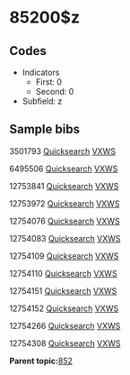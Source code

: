# 85200$z

## Codes

-   Indicators
    -   First: 0
    -   Second: 0
-   Subfield: z

## Sample bibs

3501793 [Quicksearch](https://search.library.yale.edu/catalog/3501793) [VXWS](http://prodorbis.library.yale.edu:7014/vxws/GetHoldingsService?bibId=3501793)

6495506 [Quicksearch](https://search.library.yale.edu/catalog/6495506) [VXWS](http://prodorbis.library.yale.edu:7014/vxws/GetHoldingsService?bibId=6495506)

12753841 [Quicksearch](https://search.library.yale.edu/catalog/12753841) [VXWS](http://prodorbis.library.yale.edu:7014/vxws/GetHoldingsService?bibId=12753841)

12753972 [Quicksearch](https://search.library.yale.edu/catalog/12753972) [VXWS](http://prodorbis.library.yale.edu:7014/vxws/GetHoldingsService?bibId=12753972)

12754076 [Quicksearch](https://search.library.yale.edu/catalog/12754076) [VXWS](http://prodorbis.library.yale.edu:7014/vxws/GetHoldingsService?bibId=12754076)

12754083 [Quicksearch](https://search.library.yale.edu/catalog/12754083) [VXWS](http://prodorbis.library.yale.edu:7014/vxws/GetHoldingsService?bibId=12754083)

12754109 [Quicksearch](https://search.library.yale.edu/catalog/12754109) [VXWS](http://prodorbis.library.yale.edu:7014/vxws/GetHoldingsService?bibId=12754109)

12754110 [Quicksearch](https://search.library.yale.edu/catalog/12754110) [VXWS](http://prodorbis.library.yale.edu:7014/vxws/GetHoldingsService?bibId=12754110)

12754151 [Quicksearch](https://search.library.yale.edu/catalog/12754151) [VXWS](http://prodorbis.library.yale.edu:7014/vxws/GetHoldingsService?bibId=12754151)

12754152 [Quicksearch](https://search.library.yale.edu/catalog/12754152) [VXWS](http://prodorbis.library.yale.edu:7014/vxws/GetHoldingsService?bibId=12754152)

12754266 [Quicksearch](https://search.library.yale.edu/catalog/12754266) [VXWS](http://prodorbis.library.yale.edu:7014/vxws/GetHoldingsService?bibId=12754266)

12754308 [Quicksearch](https://search.library.yale.edu/catalog/12754308) [VXWS](http://prodorbis.library.yale.edu:7014/vxws/GetHoldingsService?bibId=12754308)

**Parent topic:**[852](../../tags/852/852.md)

